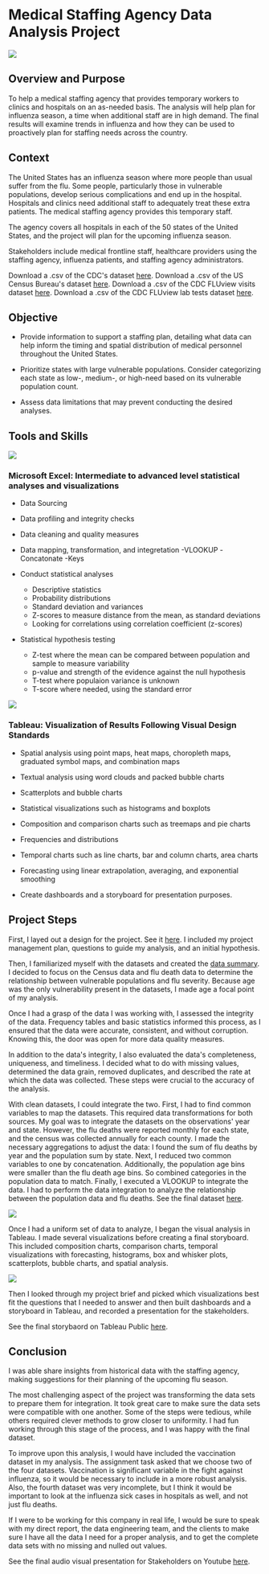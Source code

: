 # Medical Staffing Agency Data Analysis Project

![](https://user-images.githubusercontent.com/101165108/157816449-da34ef29-2df1-4a61-b077-28f8f61e2c3e.jpeg)

## **Overview and Purpose**

To help a medical staffing agency that provides temporary workers to clinics and hospitals on an as-needed basis. The analysis will help plan for influenza season, a time when additional staff are in high demand. The final results will examine trends in influenza and how they can be used to proactively plan for staffing needs across the country.

## **Context**

The United States has an influenza season where more people than usual suffer from the flu. Some people, particularly those in vulnerable populations, develop serious
complications and end up in the hospital. Hospitals and clinics need additional staff to adequately treat these extra patients. The medical staffing agency provides this temporary staff.

The agency covers all hospitals in each of the 50 states of the United States, and the project will plan for the upcoming influenza season.

Stakeholders include medical frontline staff, healthcare providers using the staffing agency, influenza patients, and staffing agency administrators.

Download a .csv of the CDC's dataset [here](https://coach-courses-us.s3.amazonaws.com/public/courses/da_program/CDC_Influenza_Deaths_edited.xlsx).
Download a .csv of the US Census Bureau's dataset [here](https://coach-courses-us.s3.amazonaws.com/public/courses/data-immersion/A1-A2_Influenza_Project/Census_Population_transformed_202101.csv).
Download a .csv of the CDC FLUview visits dataset [here](https://images.careerfoundry.com/public/courses/data-immersion/A1-A2_Influenza_Project/CDC_Influenza_Visits.xlsx).
Download a .csv of the CDC FLUview lab tests dataset [here](https://images.careerfoundry.com/public/courses/data-immersion/A1-A2_Influenza_Project/CDC_Lab_Tests.xlsx).

## **Objective**

- Provide information to support a staffing plan, detailing what data can help inform the timing and spatial distribution of medical personnel throughout the United States.

- Prioritize states with large vulnerable populations. Consider categorizing each state as low-, medium-, or high-need based on its vulnerable population count.

- Assess data limitations that may prevent conducting the desired analyses.

## **Tools and Skills**

![](https://user-images.githubusercontent.com/101165108/157819527-428966ad-c605-4dea-8381-b370dcf7cf99.png)
### **Microsoft Excel:**   Intermediate to advanced level statistical analyses and visualizations

  - Data Sourcing

  - Data profiling and integrity checks

  - Data cleaning and quality measures

  - Data mapping, transformation, and integretation
    -VLOOKUP
    -Concatonate 
    -Keys

  - Conduct statistical analyses
    - Descriptive statistics
    - Probability distributions
    - Standard deviation and variances
     - Z-scores to measure distance from the mean, as standard deviations
    - Looking for correlations using correlation coefficient (z-scores)

  - Statistical hypothesis testing
    - Z-test where the mean can be compared between population and sample to measure variability
    - p-value and strength of the evidence against the null hypothesis
    - T-test where populaion variance is unknown
    - T-score where needed, using the standard error 

![](https://user-images.githubusercontent.com/101165108/157404857-78432359-3535-46e6-8c46-4bc01e31acde.png) 
### **Tableau:**  Visualization of Results Following Visual Design Standards

  - Spatial analysis using point maps, heat maps, choropleth maps, graduated symbol maps, and combination maps

  - Textual analysis using word clouds and packed bubble charts

  - Scatterplots and bubble charts

  - Statistical visualizations such as histograms and boxplots

  - Composition and comparison charts such as treemaps and pie charts

  - Frequencies and distributions

  - Temporal charts such as line charts, bar and column charts, area charts

  - Forecasting using linear extrapolation, averaging, and exponential smoothing

  - Create dashboards and a storyboard for presentation purposes.

## **Project Steps**

First, I layed out a design for the project. See it [here](https://github.com/CBoyd424/Medical_Staffing_Agency_Excel_Project/raw/main/Project%20Design.docx). I included my project management plan, questions to guide my analysis, and an initial hypothesis.

Then, I familiarized myself with the datasets and created the [data summary](https://github.com/CBoyd424/Medical_Staffing_Agency_Excel_Project/raw/main/Data%20summary.docx). I decided to focus on the Census data and flu death data to determine the relationship between vulnerable populations and flu severity. Because age was the only vulnerability present in the datasets, I made age a focal point of my analysis.

Once I had a grasp of the data I was working with, I assessed the integrity of the data. Frequency tables and basic statistics informed this process, as I ensured that the data were accurate, consistent, and without corruption. Knowing this, the door was open for more data quality measures.

In addition to the data's integrity, I also evaluated the data's completeness, uniqueness, and timeliness. I decided what to do with missing values, determined the data grain, removed duplicates, and described the rate at which the data was collected. These steps were crucial to the accuracy of the analysis.

With clean datasets, I could integrate the two. First, I had to find common variables to map the datasets. This required data transformations for both sources. My goal was to integrate the datasets on the observations' year and state. However, the flu deaths were reported monthly for each state, and the census was collected annually for each county. I made the necessary aggregations to adjust the data: I found the sum of flu deaths by year and the population sum by state. Next, I reduced two common variables to one by concatenation. Additionally, the population age bins were smaller than the flu death age bins. So combined categories in the population data to match. Finally, I executed a VLOOKUP to integrate the data. I had to perform the data integration to analyze the relationship between the population data and flu deaths. See the final dataset [here](https://github.com/CBoyd424/Medical_Staffing_Agency_Excel_Project/raw/main/Final%20Data%20set_Medical%20staffing.xlsx).

![](https://user-images.githubusercontent.com/101165108/157825250-6a694f53-7acd-41e8-b8e0-c80ece33633f.png)

Once I had a uniform set of data to analyze, I began the visual analysis in Tableau. I made several visualizations before creating a final storyboard. This included composition charts, comparison charts, temporal visualizations with forecasting, histograms, box and whisker plots, scatterplots, bubble charts, and spatial analysis.

![](https://user-images.githubusercontent.com/101165108/157825414-3190cbfa-6edd-4a6f-9469-aa00a5a11d57.png)

Then I looked through my project brief and picked which visualizations best fit the questions that I needed to answer and then built dashboards and a storyboard in Tableau, and recorded a presentation for the stakeholders. 

See the final storybaord on Tableau Public [here](https://public.tableau.com/app/profile/cody.boyd6304/viz/Task2_9_16383387359130/Story1).

## **Conclusion**

I was able share insights from historical data with the staffing agency, making suggestions for their planning of the upcoming flu season.

The most challenging aspect of the project was transforming the data sets to prepare them for integration. It took great care to make sure the data sets were compatible with one another. Some of the steps were tedious, while others required clever methods to grow closer to uniformity. I had fun working through this stage of the process, and I was happy with the final dataset.

To improve upon this analysis, I would have included the vaccination dataset in my analysis. The assignment task asked that we choose two of the four datasets. Vaccination is significant variable in the fight against influenza, so it would be necessary to include in a more robust analysis. Also, the fourth dataset was very incomplete, but I think it would be important to look at the influenza sick cases in hospitals as well, and not just flu deaths. 

If I were to be working for this company in real life, I would be sure to speak with my direct report, the data engineering team, and the clients to make sure I have all the data I need for a proper analysis, and to get the complete data sets with no missing and nulled out values. 

See the final audio visual presentation for Stakeholders on Youtube [here](https://youtu.be/5daKwLwzHaM).
